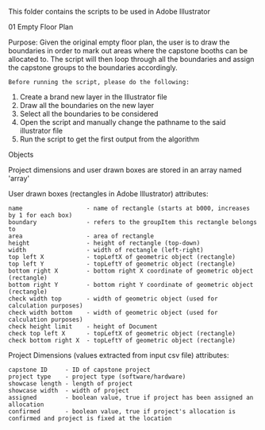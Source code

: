 This folder contains the scripts to be used in Adobe Illustrator

01 Empty Floor Plan

Purpose: Given the original empty floor plan, the user is to draw the boundaries in order to mark out areas where the capstone booths can be allocated to. The script will then loop through all the boundaries and assign the capstone groups to the boundaries accordingly.
  
    Before running the script, please do the following:
   1. Create a brand new layer in the Illustrator file
   2. Draw all the boundaries on the new layer
   3. Select all the boundaries to be considered
   4. Open the script and manually change the pathname to the said illustrator file
   5. Run the script to get the first output from the algorithm



Objects

Project dimensions and user drawn boxes are stored in an array named 'array'

User drawn boxes (rectangles in Adobe Illustrator) attributes:
```
name                  - name of rectangle (starts at b000, increases by 1 for each box)
boundary              - refers to the groupItem this rectangle belongs to
area                  - area of rectangle
height                - height of rectangle (top-down)
width                 - width of rectangle (left-right)
top left X            - topLeftX of geometric object (rectangle)
top left Y            - topLeftY of geometric object (rectangle)
bottom right X        - bottom right X coordinate of geometric object (rectangle)
bottom right Y        - bottom right Y coordinate of geometric object (rectangle)
check width top       - width of geometric object (used for calculation purposes)
check width bottom    - width of geometric object (used for calculation purposes)
check height limit    - height of Document
check top left X      - topLeftX of geometric object (rectangle)
check bottom right X  - topLeftY of geometric object (rectangle)
```

Project Dimensions (values extracted from input csv file) attributes:
```
capstone ID     - ID of capstone project
project type    - project type (software/hardware)
showcase length - length of project
showcase width  - width of project
assigned        - boolean value, true if project has been assigned an allocation
confirmed       - boolean value, true if project's allocation is confirmed and project is fixed at the location
```

